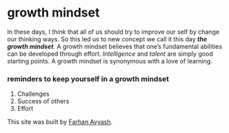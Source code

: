 # growth mindset
In these days, I think that all of us should try to improve our self by change our thinking ways.
So this led us to new concept we call it this day **_the growth mindset_**.
A growth mindset believes that one’s fundamental abilities can be developed through effort.
*Intelligence* and *talent* are simply good starting points. A growth mindset is synonymous with a love of learning.  

###  reminders to keep yourself in a growth mindset
1. Challenges
2. Success of others
3. Effort

This site was built by [Farhan Ayyash](https://github.com/farhanayyash).
